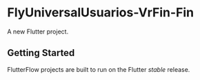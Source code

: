 # FlyUniversalUsuarios-VrFin-Fin

A new Flutter project.

## Getting Started

FlutterFlow projects are built to run on the Flutter _stable_ release.
